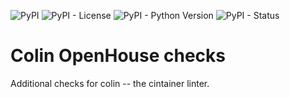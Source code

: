 ![PyPI](https://img.shields.io/pypi/v/colin-openhouse.svg)
![PyPI - License](https://img.shields.io/pypi/l/colin-openhouse.svg)
![PyPI - Python Version](https://img.shields.io/pypi/pyversions/colin-openhouse.svg)
![PyPI - Status](https://img.shields.io/pypi/status/colin-openhouse.svg)

# Colin OpenHouse checks

Additional checks for colin -- the cintainer linter.

